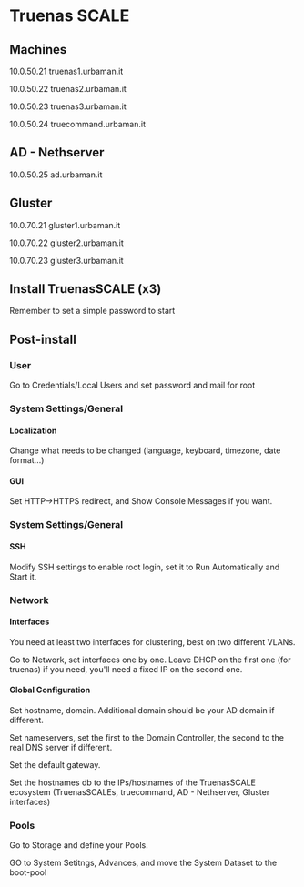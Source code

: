 # Truenas SCALE

## Machines

10.0.50.21 truenas1.urbaman.it

10.0.50.22 truenas2.urbaman.it

10.0.50.23 truenas3.urbaman.it

10.0.50.24 truecommand.urbaman.it

## AD - Nethserver

10.0.50.25 ad.urbaman.it

## Gluster

10.0.70.21 gluster1.urbaman.it

10.0.70.22 gluster2.urbaman.it

10.0.70.23 gluster3.urbaman.it

## Install TruenasSCALE (x3)

Remember to set a simple password to start

## Post-install

### User

Go to Credentials/Local Users and set password and mail for root

### System Settings/General

#### Localization

Change what needs to be changed (language, keyboard, timezone, date format...)

#### GUI

Set HTTP->HTTPS redirect, and Show Console Messages if you want.

### System Settings/General

#### SSH

Modify SSH settings to enable root login, set it to Run Automatically and Start it.

### Network

#### Interfaces

You need at least two interfaces for clustering, best on two different VLANs.

Go to Network, set interfaces one by one. Leave DHCP on the first one (for truenas) if you need, you'll need a fixed IP on the second one.

#### Global Configuration

Set hostname, domain. Additional domain should be your AD domain if different.

Set nameservers, set the first to the Domain Controller, the second to the real DNS server if different.

Set the default gateway.

Set the hostnames db to the IPs/hostnames of the TruenasSCALE ecosystem (TruenasSCALEs, truecommand, AD - Nethserver, Gluster interfaces)

### Pools

Go to Storage and define your Pools.

GO to System Setitngs, Advances, and move the System Dataset to the boot-pool
